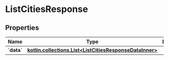 
# ListCitiesResponse

## Properties
Name | Type | Description | Notes
------------ | ------------- | ------------- | -------------
**&#x60;data&#x60;** | [**kotlin.collections.List&lt;ListCitiesResponseDataInner&gt;**](ListCitiesResponseDataInner.md) |  |  [optional]



